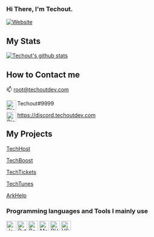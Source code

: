 ### Hi There, I'm Techout.
[![Website](https://img.shields.io/website?label=techoutdev.com&style=for-the-badge&url=https://techoutdev.com)](https://techoutdev.com)

## My Stats
[![Techout's github stats](https://github-readme-stats.vercel.app/api?username=Techout592&count_private=true&include_all_commits=true&theme=radical)](https://github.com/Techout592)

## How to Contact me
📫         root@techoutdev.com

<img align="left" alt="Discord" width="26px" src="https://discord.com/assets/f8389ca1a741a115313bede9ac02e2c0.svg"/> Techout#9999 

<img align="left" alt="Discord" width="26px" src="https://discord.com/assets/f8389ca1a741a115313bede9ac02e2c0.svg"/> https://discord.techoutdev.com

## My Projects
[TechHost](https://techhost.live)

[TechBoost](https://techboost.live)

[TechTickets](https://techtickets.xyz)

[TechTunes](https://techout.is-a.dev/od8bYRvR)

[ArkHelp](https://techout.is-a.dev/od8bYRvR)

### Programming languages and Tools I mainly use
<img align="left" alt="JavaScript" width="26px" src="https://techout.is-a.dev/8tRQpEkH" />
<img align="left" alt="Python" width="26px" src="https://techout.is-a.dev/OKn4dpJH" />
<img align="left" alt="Bash" width="26px" src="https://techout.is-a.dev/GaCLRpLv" />
<img align="left" alt="MongoDB" width="26px" src="https://techout.is-a.dev/kPEdtn9F" />
<img align="left" alt="PHP" width="26px" src="https://techout.is-a.dev/3XM6eot6" />
<img align="left" alt="VSCode" width="26px" src="https://techout.is-a.dev/GhEjnBZa" />
